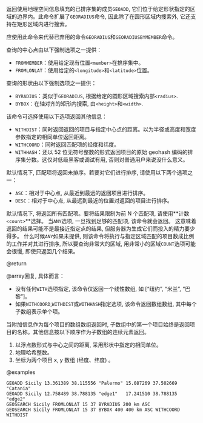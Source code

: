 返回使用地理空间信息填充的已排序集的成员`GEOADD`, 它们位于给定形状指定的区域的边界内。此命令扩展了`GEORADIUS`命令, 因此除了在圆形区域内搜索外, 它还支持在矩形区域内进行搜索。

应使用此命令来代替已弃用的命令`GEORADIUS`和`GEORADIUSBYMEMBER`命令。

查询的中心点由以下强制选项之一提供：

*   `FROMMEMBER`：使用给定现有位置`<member>`在排序集中。
*   `FROMLONLAT`：使用给定的`<longitude>`和`<latitude>`位置。

查询的形状由以下强制选项之一提供：

*   `BYRADIUS`：类似于`GEORADIUS`, 根据给定的圆形区域搜索内部`<radius>`.
*   `BYBOX`：在轴对齐的矩形内搜索, 由`<height>`和`<width>`.

该命令可选择使用以下选项返回其他信息：

*   `WITHDIST`：同时返回返回的项目与指定中心点的距离。以为半径或高度和宽度参数指定的相同单位返回距离。
*   `WITHCOORD`：同时返回匹配项的经度和纬度。
*   `WITHHASH`：还以 52 位无符号整数的形式返回项目的原始 geohash 编码的排序集分数。这仅对低级黑客或调试有用, 否则对普通用户来说没什么意义。

默认情况下, 匹配项将返回未排序。若要对它们进行排序, 请使用以下两个选项之一：

*   `ASC`：相对于中心点, 从最近到最远的返回项目进行排序。
*   `DESC`：相对于中心点, 从最远到最近的位置对返回的项目进行排序。

默认情况下, 将返回所有匹配项。要将结果限制为前 N 个匹配项, 请使用**计数`<count>`**选择。
当`ANY`选项, 一旦找到足够的匹配项, 该命令就会返回。 这意味着返回的结果可能不是最接近指定点的结果, 但服务器为生成它们而投入的精力要少得多。
什么时候`ANY`如果未提供, 则该命令将执行与指定区域匹配的项目数成比例的工作并对其进行排序, 
所以要查询非常大的区域, 用非常小的区域`COUNT`选项可能会很慢, 即使只返回几个结果。

@return

@array回复, 具体而言：

*   没有任何`WITH`选项指定, 该命令仅返回一个线性数组, 如 \[“纽约”, “米兰”, “巴黎”]。
*   如果`WITHCOORD`,`WITHDIST`或`WITHHASH`指定选项, 该命令返回数组数组, 其中每个子数组表示单个项。

当附加信息作为每个项目的数组数组返回时, 子数组中的第一个项目始终是返回项目的名称。其他信息按以下顺序作为子数组的连续元素返回。

1.  以浮点数形式与中心之间的距离, 采用形状中指定的相同单位。
2.  地理哈希整数。
3.  坐标为两个项目 x, y 数组 (经度、纬度) 。

@examples

```cli
GEOADD Sicily 13.361389 38.115556 "Palermo" 15.087269 37.502669 "Catania"
GEOADD Sicily 12.758489 38.788135 "edge1"   17.241510 38.788135 "edge2" 
GEOSEARCH Sicily FROMLONLAT 15 37 BYRADIUS 200 km ASC
GEOSEARCH Sicily FROMLONLAT 15 37 BYBOX 400 400 km ASC WITHCOORD WITHDIST
```

